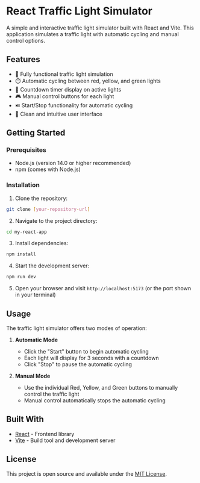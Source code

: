 # React Traffic Light Simulator

A simple and interactive traffic light simulator built with React and Vite. This application simulates a traffic light with automatic cycling and manual control options.

## Features

- 🚦 Fully functional traffic light simulation
- ⏱️ Automatic cycling between red, yellow, and green lights
- 🔄 Countdown timer display on active lights
- 🎮 Manual control buttons for each light
- ⏯️ Start/Stop functionality for automatic cycling
- 🎨 Clean and intuitive user interface

## Getting Started

### Prerequisites

- Node.js (version 14.0 or higher recommended)
- npm (comes with Node.js)

### Installation

1. Clone the repository:
```bash
git clone [your-repository-url]
```

2. Navigate to the project directory:
```bash
cd my-react-app
```

3. Install dependencies:
```bash
npm install
```

4. Start the development server:
```bash
npm run dev
```

5. Open your browser and visit `http://localhost:5173` (or the port shown in your terminal)

## Usage

The traffic light simulator offers two modes of operation:

1. **Automatic Mode**
   - Click the "Start" button to begin automatic cycling
   - Each light will display for 3 seconds with a countdown
   - Click "Stop" to pause the automatic cycling

2. **Manual Mode**
   - Use the individual Red, Yellow, and Green buttons to manually control the traffic light
   - Manual control automatically stops the automatic cycling

## Built With

- [React](https://reactjs.org/) - Frontend library
- [Vite](https://vitejs.dev/) - Build tool and development server

## License

This project is open source and available under the [MIT License](LICENSE).

